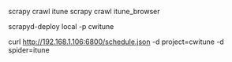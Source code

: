	
scrapy crawl itune
scrapy crawl itune_browser

scrapyd-deploy local -p cwitune

curl http://192.168.1.106:6800/schedule.json -d project=cwitune -d spider=itune